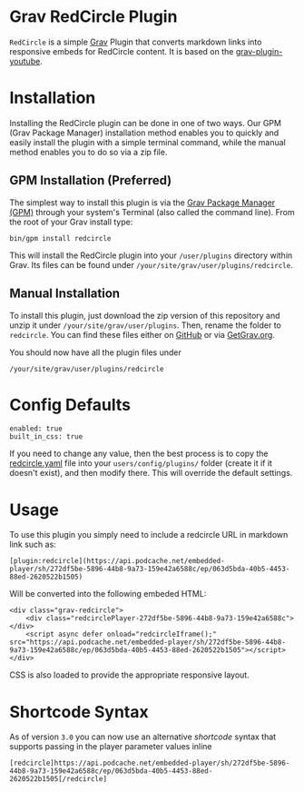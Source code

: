 # Grav RedCircle Plugin

`RedCircle` is a simple [Grav][grav] Plugin that converts markdown links into responsive embeds for RedCircle content. It is based on the [grav-plugin-youtube][grav-plugin-youtube].

# Installation

Installing the RedCircle plugin can be done in one of two ways. Our GPM (Grav Package Manager) installation method enables you to quickly and easily install the plugin with a simple terminal command, while the manual method enables you to do so via a zip file.

## GPM Installation (Preferred)

The simplest way to install this plugin is via the [Grav Package Manager (GPM)](http://learn.getgrav.org/advanced/grav-gpm) through your system's Terminal (also called the command line).  From the root of your Grav install type:

    bin/gpm install redcircle

This will install the RedCircle plugin into your `/user/plugins` directory within Grav. Its files can be found under `/your/site/grav/user/plugins/redcircle`.

## Manual Installation

To install this plugin, just download the zip version of this repository and unzip it under `/your/site/grav/user/plugins`. Then, rename the folder to `redcircle`. You can find these files either on [GitHub](https://github.com/getgrav/grav-plugin-redcircle) or via [GetGrav.org](http://getgrav.org/downloads/plugins#extras).

You should now have all the plugin files under

    /your/site/grav/user/plugins/redcircle

# Config Defaults

```
enabled: true
built_in_css: true
```

If you need to change any value, then the best process is to copy the [redcircle.yaml](redcircle.yaml) file into your `users/config/plugins/` folder (create it if it doesn't exist), and then modify there.  This will override the default settings.

<!-- You can also set any of these settings on a per-page basis by adding them under a `redcircle:` setting in your page header.  For example:

    - - -
    title: RedCircle Podcast
    redcircle:
    - - -
    
    [plugin:redcircle](https://api.podcache.net/embedded-player/sh/272df5be-5896-44b8-9a73-159e42a6588c/ep/063d5bda-40b5-4453-88ed-2620522b1505)

This will display a podcast and auto-play it.

For more details on the `player_parameters`, please check out the [RedCircle official documentation](https://developers.google.com/redcircle/player_parameters) -->

# Usage

To use this plugin you simply need to include a redcircle URL in markdown link such as:

```
[plugin:redcircle](https://api.podcache.net/embedded-player/sh/272df5be-5896-44b8-9a73-159e42a6588c/ep/063d5bda-40b5-4453-88ed-2620522b1505)
```

Will be converted into the following embeded HTML:

```
<div class="grav-redcircle">
    <div class="redcirclePlayer-272df5be-5896-44b8-9a73-159e42a6588c"></div>
    <script async defer onload="redcircleIframe();" src="https://api.podcache.net/embedded-player/sh/272df5be-5896-44b8-9a73-159e42a6588c/ep/063d5bda-40b5-4453-88ed-2620522b1505"></script>
</div>
```

CSS is also loaded to provide the appropriate responsive layout.

# Shortcode Syntax

As of version `3.0` you can now use an alternative _shortcode_ syntax that supports passing in the player parameter values inline 

```
[redcircle]https://api.podcache.net/embedded-player/sh/272df5be-5896-44b8-9a73-159e42a6588c/ep/063d5bda-40b5-4453-88ed-2620522b1505[/redcircle]
```

[grav]: http://github.com/getgrav/grav
[grav-plugin-youtube]: https://github.com/getgrav/grav-plugin-youtube


